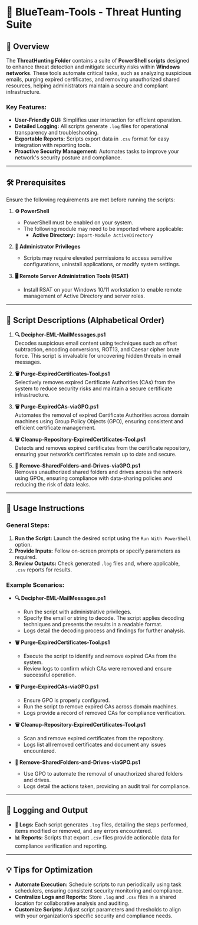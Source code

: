 # 🔵 BlueTeam-Tools - Threat Hunting Suite

## 📝 Overview

The **ThreatHunting Folder** contains a suite of **PowerShell scripts** designed to enhance threat detection and mitigate security risks within **Windows networks**. These tools automate critical tasks, such as analyzing suspicious emails, purging expired certificates, and removing unauthorized shared resources, helping administrators maintain a secure and compliant infrastructure.

### Key Features:
- **User-Friendly GUI:** Simplifies user interaction for efficient operation.
- **Detailed Logging:** All scripts generate `.log` files for operational transparency and troubleshooting.
- **Exportable Reports:** Scripts export data in `.csv` format for easy integration with reporting tools.
- **Proactive Security Management:** Automates tasks to improve your network's security posture and compliance.

---

## 🛠️ Prerequisites

Ensure the following requirements are met before running the scripts:

1. **⚙️ PowerShell**
   - PowerShell must be enabled on your system.
   - The following module may need to be imported where applicable:
     - **Active Directory:** `Import-Module ActiveDirectory`

2. **🔑 Administrator Privileges**
   - Scripts may require elevated permissions to access sensitive configurations, uninstall applications, or modify system settings.

3. **🖥️ Remote Server Administration Tools (RSAT)**
   - Install RSAT on your Windows 10/11 workstation to enable remote management of Active Directory and server roles.

---

## 📄 Script Descriptions (Alphabetical Order)

1. **🔍 Decipher-EML-MailMessages.ps1**  
   Decodes suspicious email content using techniques such as offset subtraction, encoding conversions, ROT13, and Caesar cipher brute force. This script is invaluable for uncovering hidden threats in email messages.

2. **🗑️ Purge-ExpiredCertificates-Tool.ps1**  
   Selectively removes expired Certificate Authorities (CAs) from the system to reduce security risks and maintain a secure certificate infrastructure.

3. **🗑️ Purge-ExpiredCAs-viaGPO.ps1**  
   Automates the removal of expired Certificate Authorities across domain machines using Group Policy Objects (GPO), ensuring consistent and efficient certificate management.

4. **🗑️ Cleanup-Repository-ExpiredCertificates-Tool.ps1**  
   Detects and removes expired certificates from the certificate repository, ensuring your network’s certificates remain up to date and secure.

5. **📂 Remove-SharedFolders-and-Drives-viaGPO.ps1**  
   Removes unauthorized shared folders and drives across the network using GPOs, ensuring compliance with data-sharing policies and reducing the risk of data leaks.

---

## 🚀 Usage Instructions

### General Steps:
1. **Run the Script:** Launch the desired script using the `Run With PowerShell` option.  
2. **Provide Inputs:** Follow on-screen prompts or specify parameters as required.  
3. **Review Outputs:** Check generated `.log` files and, where applicable, `.csv` reports for results.

### Example Scenarios:

- **🔍 Decipher-EML-MailMessages.ps1**  
   - Run the script with administrative privileges.  
   - Specify the email or string to decode. The script applies decoding techniques and presents the results in a readable format.  
   - Logs detail the decoding process and findings for further analysis.

- **🗑️ Purge-ExpiredCertificates-Tool.ps1**  
   - Execute the script to identify and remove expired CAs from the system.  
   - Review logs to confirm which CAs were removed and ensure successful operation.

- **🗑️ Purge-ExpiredCAs-viaGPO.ps1**  
   - Ensure GPO is properly configured.  
   - Run the script to remove expired CAs across domain machines.  
   - Logs provide a record of removed CAs for compliance verification.

- **🗑️ Cleanup-Repository-ExpiredCertificates-Tool.ps1**  
   - Scan and remove expired certificates from the repository.  
   - Logs list all removed certificates and document any issues encountered.

- **📂 Remove-SharedFolders-and-Drives-viaGPO.ps1**  
   - Use GPO to automate the removal of unauthorized shared folders and drives.  
   - Logs detail the actions taken, providing an audit trail for compliance.

---

## 📝 Logging and Output

- **📄 Logs:** Each script generates `.log` files, detailing the steps performed, items modified or removed, and any errors encountered.  
- **📊 Reports:** Scripts that export `.csv` files provide actionable data for compliance verification and reporting.

---

## 💡 Tips for Optimization

- **Automate Execution:** Schedule scripts to run periodically using task schedulers, ensuring consistent security monitoring and compliance.  
- **Centralize Logs and Reports:** Store `.log` and `.csv` files in a shared location for collaborative analysis and auditing.  
- **Customize Scripts:** Adjust script parameters and thresholds to align with your organization’s specific security and compliance needs.

